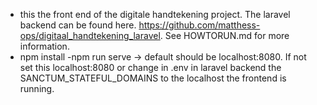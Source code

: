 - this the front end of the digitale handtekening project. The laravel backend can be found here. https://github.com/matthess-ops/digitaal_handtekening_laravel. See HOWTORUN.md for more information.
- npm install
-npm run serve -> default should be localhost:8080. If not set this localhost:8080 or change in .env in laravel backend the SANCTUM_STATEFUL_DOMAINS to the localhost the frontend is running.